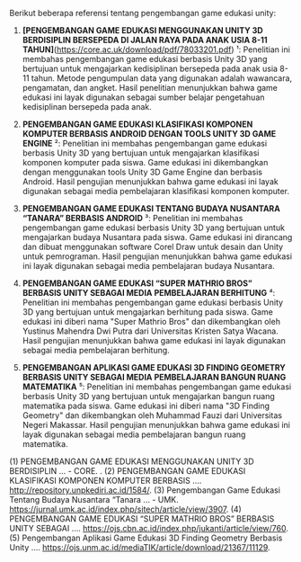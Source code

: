 Berikut beberapa referensi tentang pengembangan game edukasi unity:

1. **[PENGEMBANGAN GAME EDUKASI MENGGUNAKAN UNITY 3D BERDISIPLIN BERSEPEDA DI JALAN RAYA PADA ANAK USIA 8-11 TAHUN]**(https://core.ac.uk/download/pdf/78033201.pdf) ¹: Penelitian ini membahas pengembangan game edukasi berbasis Unity 3D yang bertujuan untuk mengajarkan kedisiplinan bersepeda pada anak usia 8-11 tahun. Metode pengumpulan data yang digunakan adalah wawancara, pengamatan, dan angket. Hasil penelitian menunjukkan bahwa game edukasi ini layak digunakan sebagai sumber belajar pengetahuan kedisiplinan bersepeda pada anak.

2. **PENGEMBANGAN GAME EDUKASI KLASIFIKASI KOMPONEN KOMPUTER BERBASIS ANDROID DENGAN TOOLS UNITY 3D GAME ENGINE** ²: Penelitian ini membahas pengembangan game edukasi berbasis Unity 3D yang bertujuan untuk mengajarkan klasifikasi komponen komputer pada siswa. Game edukasi ini dikembangkan dengan menggunakan tools Unity 3D Game Engine dan berbasis Android. Hasil pengujian menunjukkan bahwa game edukasi ini layak digunakan sebagai media pembelajaran klasifikasi komponen komputer.

3. **PENGEMBANGAN GAME EDUKASI TENTANG BUDAYA NUSANTARA “TANARA” BERBASIS ANDROID** ³: Penelitian ini membahas pengembangan game edukasi berbasis Unity 3D yang bertujuan untuk mengajarkan budaya Nusantara pada siswa. Game edukasi ini dirancang dan dibuat menggunakan software Corel Draw untuk desain dan Unity untuk pemrograman. Hasil pengujian menunjukkan bahwa game edukasi ini layak digunakan sebagai media pembelajaran budaya Nusantara.

4. **PENGEMBANGAN GAME EDUKASI “SUPER MATHRIO BROS” BERBASIS UNITY SEBAGAI MEDIA PEMBELAJARAN BERHITUNG** ⁴: Penelitian ini membahas pengembangan game edukasi berbasis Unity 3D yang bertujuan untuk mengajarkan berhitung pada siswa. Game edukasi ini diberi nama "Super Mathrio Bros" dan dikembangkan oleh Yustinus Mahendra Dwi Putra dari Universitas Kristen Satya Wacana. Hasil pengujian menunjukkan bahwa game edukasi ini layak digunakan sebagai media pembelajaran berhitung.

5. **PENGEMBANGAN APLIKASI GAME EDUKASI 3D FINDING GEOMETRY BERBASIS UNITY SEBAGAI MEDIA PEMBELAJARAN BANGUN RUANG MATEMATIKA** ⁵: Penelitian ini membahas pengembangan game edukasi berbasis Unity 3D yang bertujuan untuk mengajarkan bangun ruang matematika pada siswa. Game edukasi ini diberi nama "3D Finding Geometry" dan dikembangkan oleh Muhammad Fauzi dari Universitas Negeri Makassar. Hasil pengujian menunjukkan bahwa game edukasi ini layak digunakan sebagai media pembelajaran bangun ruang matematika.

(1) PENGEMBANGAN GAME EDUKASI MENGGUNAKAN UNITY 3D BERDISIPLIN ... - CORE. .
(2) PENGEMBANGAN GAME EDUKASI KLASIFIKASI KOMPONEN KOMPUTER BERBASIS .... http://repository.unpkediri.ac.id/1584/.
(3) Pengembangan Game Edukasi Tentang Budaya Nusantara “Tanara ... - UMK. https://jurnal.umk.ac.id/index.php/sitech/article/view/3907.
(4) PENGEMBANGAN GAME EDUKASI “SUPER MATHRIO BROS” BERBASIS UNITY SEBAGAI .... https://ojs.cbn.ac.id/index.php/jukanti/article/view/760.
(5) Pengembangan Aplikasi Game Edukasi 3D Finding Geometry Berbasis Unity .... https://ojs.unm.ac.id/mediaTIK/article/download/21367/11129.
